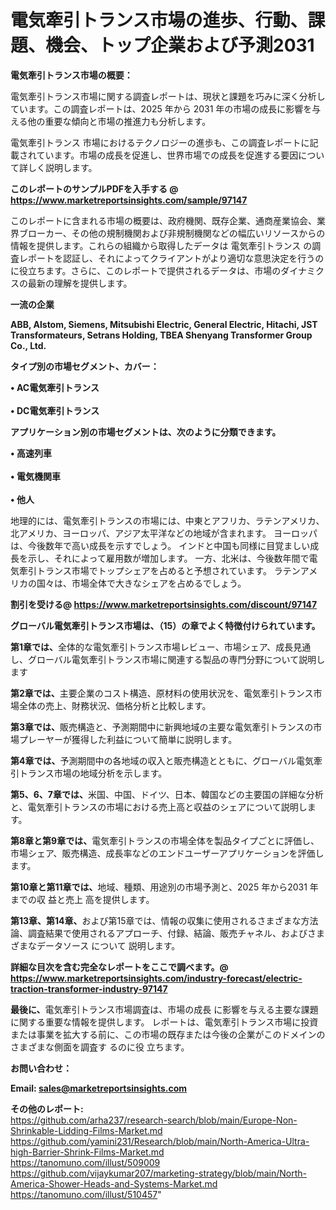 # 電気牽引トランス市場の進歩、行動、課題、機会、トップ企業および予測2031

<strong><b>電気牽引トランス市場の概要：</b></strong>

電気牽引トランス市場に関する調査レポートは、現状と課題を巧みに深く分析しています。この調査レポートは、2025 年から 2031 年の市場の成長に影響を与える他の重要な傾向と市場の推進力も分析します。

電気牽引トランス 市場におけるテクノロジーの進歩も、この調査レポートに記載されています。市場の成長を促進し、世界市場での成長を促進する要因について詳しく説明します。

<strong>このレポートのサンプルPDFを入手する @ <a href=https://www.marketreportsinsights.com/sample/97147>https://www.marketreportsinsights.com/sample/97147</a></strong>

このレポートに含まれる市場の概要は、政府機関、既存企業、通商産業協会、業界ブローカー、その他の規制機関および非規制機関などの幅広いリソースからの情報を提供します。これらの組織から取得したデータは 電気牽引トランス の調査レポートを認証し、それによってクライアントがより適切な意思決定を行うのに役立ちます。さらに、このレポートで提供されるデータは、市場のダイナミクスの最新の理解を提供します。

<strong>一流の企業</strong>

<strong><b>ABB, Alstom, Siemens, Mitsubishi Electric, General Electric, Hitachi, JST Transformateurs, Setrans Holding, TBEA Shenyang Transformer Group Co., Ltd.</b></strong>

<strong><b>タイプ別の市場セグメント、カバー：</b></strong>

<strong>• AC電気牽引トランス<br><br>• DC電気牽引トランス</strong>

<strong><b>アプリケーション別の市場セグメントは、次のように分類できます。</b></strong>

<strong>• 高速列車<br><br>• 電気機関車<br><br>• 他人</strong>

 地理的には、電気牽引トランスの市場には、中東とアフリカ、ラテンアメリカ、北アメリカ、ヨーロッパ、アジア太平洋などの地域が含まれます。 ヨーロッパは、今後数年で高い成長を示すでしょう。 インドと中国も同様に目覚ましい成長を示し、それによって雇用数が増加します。 一方、北米は、今後数年間で電気牽引トランス市場でトップシェアを占めると予想されています。 ラテンアメリカの国々は、市場全体で大きなシェアを占めるでしょう。

<strong>割引を受ける@ <a href=https://www.marketreportsinsights.com/discount/97147>https://www.marketreportsinsights.com/discount/97147</a></strong>

<strong><b>グローバル電気牽引トランス市場は、（15）の章でよく特徴付けられています。</b></strong>

<strong><b>第</b></strong><strong><b>1章では、</b></strong>全体的な電気牽引トランス市場レビュー、市場シェア、成長見通し、グローバル電気牽引トランス市場に関連する製品の専門分野について説明します

<strong><b>第2章では、</b></strong>主要企業のコスト構造、原材料の使用状況を、電気牽引トランス市場全体の売上、財務状況、価格分析と比較します。

<strong><b>第3章では、</b></strong>販売構造と、予測期間中に新興地域の主要な電気牽引トランスの市場プレーヤーが獲得した利益について簡単に説明します。

<strong><b>第4章では、</b></strong>予測期間中の各地域の収入と販売構造とともに、グローバル電気牽引トランス市場の地域分析を示します。

<strong><b>第5、6、7章では、</b></strong>米国、中国、ドイツ、日本、韓国などの主要国の詳細な分析と、電気牽引トランスの市場における売上高と収益のシェアについて説明します。

<strong><b>第8章と第9章では、</b></strong>電気牽引トランスの市場全体を製品タイプごとに評価し、市場シェア、販売構造、成長率などのエンドユーザーアプリケーションを評価します。

<strong><b>第10章と第11章では、</b></strong>地域、種類、用途別の市場予測と、2025 年から2031 年までの収 益と売上 高を提供します。

<strong><b>第13章、第14章、</b></strong>および第15章では、情報の収集に使用されるさまざまな方法論、調査結果で使用されるアプローチ、付録、結論、販売チャネル、およびさまざまなデータソース について 説明します。

<strong>詳細な目次を含む完全なレポートをここで調べます。@ <a href=https://www.marketreportsinsights.com/industry-forecast/electric-traction-transformer-industry-97147>https://www.marketreportsinsights.com/industry-forecast/electric-traction-transformer-industry-97147</a></strong>

<strong><b>最後に、</b></strong>電気牽引トランス市場調査は、市場の成長 に影響を</a>与える主要な課題に関する重要な情報を提供します。 レポートは、電気牽引トランス市場に投資または事業を拡大する前に、この市場の既存または今後の企業がこのドメインのさまざまな側面を調査す るのに役 立ちます。

<strong><b>お問い合わせ：</b></strong>

<strong>Email: </strong><a href=mailto:sales@marketreportsinsights.com><strong>sales@marketreportsinsights.com</strong></a>

<strong>その他のレポート:</strong>
<br>
<a href=https://github.com/arha237/research-search/blob/main/Europe-Non-Shrinkable-Lidding-Films-Market.md>https://github.com/arha237/research-search/blob/main/Europe-Non-Shrinkable-Lidding-Films-Market.md</a>
<br>
<a href=https://github.com/yamini231/Research/blob/main/North-America-Ultra-high-Barrier-Shrink-Films-Market.md>https://github.com/yamini231/Research/blob/main/North-America-Ultra-high-Barrier-Shrink-Films-Market.md</a>
<br>
<a href=https://tanomuno.com/illust/509009>https://tanomuno.com/illust/509009</a>
<br>
<a href=https://github.com/vijaykumar207/marketing-strategy/blob/main/North-America-Shower-Heads-and-Systems-Market.md>https://github.com/vijaykumar207/marketing-strategy/blob/main/North-America-Shower-Heads-and-Systems-Market.md</a>
<br>
<a href=https://tanomuno.com/illust/510457>https://tanomuno.com/illust/510457</a>"
